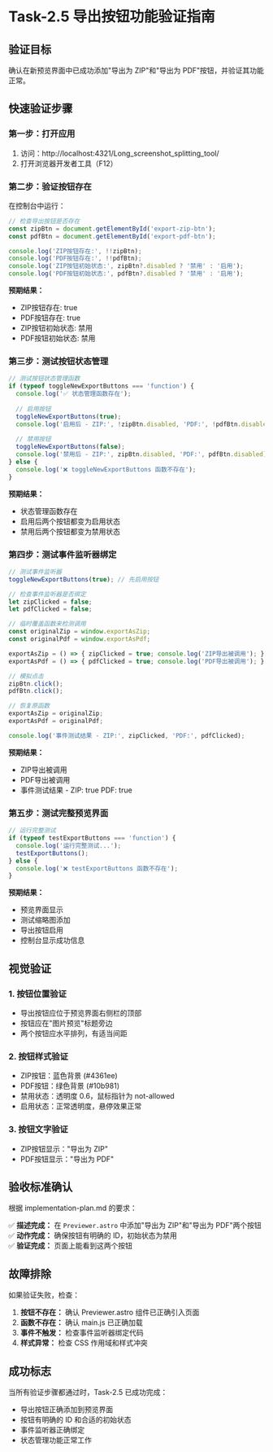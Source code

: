 # Task-2.5 导出按钮功能验证指南

## 验证目标
确认在新预览界面中已成功添加"导出为 ZIP"和"导出为 PDF"按钮，并验证其功能正常。

## 快速验证步骤

### 第一步：打开应用
1. 访问：http://localhost:4321/Long_screenshot_splitting_tool/
2. 打开浏览器开发者工具（F12）

### 第二步：验证按钮存在
在控制台中运行：
```javascript
// 检查导出按钮是否存在
const zipBtn = document.getElementById('export-zip-btn');
const pdfBtn = document.getElementById('export-pdf-btn');

console.log('ZIP按钮存在:', !!zipBtn);
console.log('PDF按钮存在:', !!pdfBtn);
console.log('ZIP按钮初始状态:', zipBtn?.disabled ? '禁用' : '启用');
console.log('PDF按钮初始状态:', pdfBtn?.disabled ? '禁用' : '启用');
```

**预期结果：**
- ZIP按钮存在: true
- PDF按钮存在: true  
- ZIP按钮初始状态: 禁用
- PDF按钮初始状态: 禁用

### 第三步：测试按钮状态管理
```javascript
// 测试按钮状态管理函数
if (typeof toggleNewExportButtons === 'function') {
  console.log('✅ 状态管理函数存在');
  
  // 启用按钮
  toggleNewExportButtons(true);
  console.log('启用后 - ZIP:', !zipBtn.disabled, 'PDF:', !pdfBtn.disabled);
  
  // 禁用按钮
  toggleNewExportButtons(false);
  console.log('禁用后 - ZIP:', zipBtn.disabled, 'PDF:', pdfBtn.disabled);
} else {
  console.log('❌ toggleNewExportButtons 函数不存在');
}
```

**预期结果：**
- 状态管理函数存在
- 启用后两个按钮都变为启用状态
- 禁用后两个按钮都变为禁用状态

### 第四步：测试事件监听器绑定
```javascript
// 测试事件监听器
toggleNewExportButtons(true); // 先启用按钮

// 检查事件监听器是否绑定
let zipClicked = false;
let pdfClicked = false;

// 临时覆盖函数来检测调用
const originalZip = window.exportAsZip;
const originalPdf = window.exportAsPdf;

exportAsZip = () => { zipClicked = true; console.log('ZIP导出被调用'); };
exportAsPdf = () => { pdfClicked = true; console.log('PDF导出被调用'); };

// 模拟点击
zipBtn.click();
pdfBtn.click();

// 恢复原函数
exportAsZip = originalZip;
exportAsPdf = originalPdf;

console.log('事件测试结果 - ZIP:', zipClicked, 'PDF:', pdfClicked);
```

**预期结果：**
- ZIP导出被调用
- PDF导出被调用
- 事件测试结果 - ZIP: true PDF: true

### 第五步：测试完整预览界面
```javascript
// 运行完整测试
if (typeof testExportButtons === 'function') {
  console.log('运行完整测试...');
  testExportButtons();
} else {
  console.log('❌ testExportButtons 函数不存在');
}
```

**预期结果：**
- 预览界面显示
- 测试缩略图添加
- 导出按钮启用
- 控制台显示成功信息

## 视觉验证

### 1. 按钮位置验证
- 导出按钮应位于预览界面右侧栏的顶部
- 按钮应在"图片预览"标题旁边
- 两个按钮应水平排列，有适当间距

### 2. 按钮样式验证
- ZIP按钮：蓝色背景 (#4361ee)
- PDF按钮：绿色背景 (#10b981)
- 禁用状态：透明度 0.6，鼠标指针为 not-allowed
- 启用状态：正常透明度，悬停效果正常

### 3. 按钮文字验证
- ZIP按钮显示："导出为 ZIP"
- PDF按钮显示："导出为 PDF"

## 验收标准确认

根据 implementation-plan.md 的要求：

✅ **描述完成：** 在 `Previewer.astro` 中添加"导出为 ZIP"和"导出为 PDF"两个按钮  
✅ **动作完成：** 确保按钮有明确的 ID，初始状态为禁用  
✅ **验证完成：** 页面上能看到这两个按钮

## 故障排除

如果验证失败，检查：

1. **按钮不存在：** 确认 Previewer.astro 组件已正确引入页面
2. **函数不存在：** 确认 main.js 已正确加载
3. **事件不触发：** 检查事件监听器绑定代码
4. **样式异常：** 检查 CSS 作用域和样式冲突

## 成功标志

当所有验证步骤都通过时，Task-2.5 已成功完成：
- 导出按钮正确添加到预览界面
- 按钮有明确的 ID 和合适的初始状态
- 事件监听器正确绑定
- 状态管理功能正常工作 